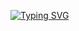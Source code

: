 <a href="https://git.io/typing-svg"><img src="https://readme-typing-svg.herokuapp.com?font=Fira+Code&pause=1000&color=02F724&width=435&lines=WELCOME+TO+AUSSTERBEN" alt="Typing SVG" /></a>
